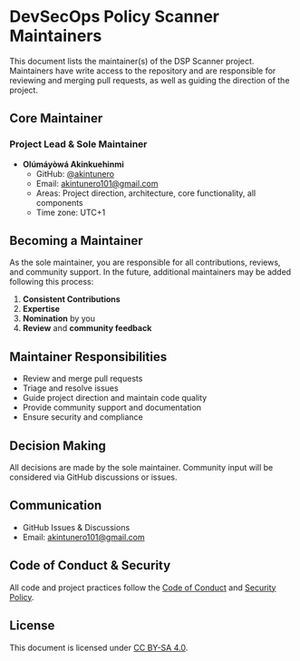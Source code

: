 # DevSecOps Policy Scanner Maintainers

This document lists the maintainer(s) of the DSP Scanner project. Maintainers have write access to the repository and are responsible for reviewing and merging pull requests, as well as guiding the direction of the project.

## Core Maintainer

### Project Lead & Sole Maintainer
- **Olúmáyòwá Akinkuehinmi**  
  - GitHub: [@akintunero](https://github.com/akintunero)  
  - Email: akintunero101@gmail.com  
  - Areas: Project direction, architecture, core functionality, all components  
  - Time zone: UTC+1

## Becoming a Maintainer

As the sole maintainer, you are responsible for all contributions, reviews, and community support. In the future, additional maintainers may be added following this process:

1. **Consistent Contributions**  
2. **Expertise**  
3. **Nomination** by you  
4. **Review** and **community feedback**

## Maintainer Responsibilities

- Review and merge pull requests  
- Triage and resolve issues  
- Guide project direction and maintain code quality  
- Provide community support and documentation  
- Ensure security and compliance

## Decision Making

All decisions are made by the sole maintainer. Community input will be considered via GitHub discussions or issues.

## Communication

- GitHub Issues & Discussions  
- Email: akintunero101@gmail.com  


## Code of Conduct & Security

All code and project practices follow the [Code of Conduct](CODE_OF_CONDUCT.md) and [Security Policy](SECURITY.md).

## License

This document is licensed under [CC BY-SA 4.0](https://creativecommons.org/licenses/by-sa/4.0/).
